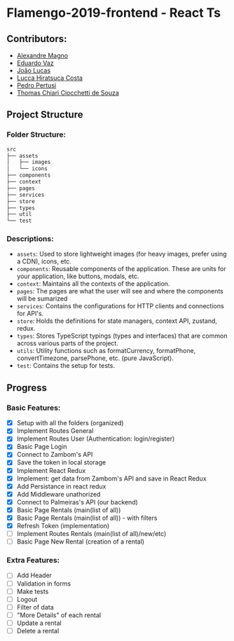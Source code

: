 # Flamengo-2019-frontend - React Ts

## Contributors:
* [Alexandre Magno](https://github.com/alemagno10)
* [Eduardo Vaz](https://github.com/EduardoMVAz)
* [João Lucas](https://github.com/JoaoLucasMBC)
* [Lucca Hiratsuca Costa](https://github.com/LuccaHiratsuca)
* [Pedro Pertusi](https://github.com/PedroPertusi)
* [Thomas Chiari Ciocchetti de Souza](https://github.com/thomaschiari)

## Project Structure

### Folder Structure:
```python
src
├── assets
│   ├── images
│   └── icons
├── components
├── context
├── pages
├── services
├── store
├── types
├── util
└── test
```

### Descriptions:

- `assets`: Used to store lightweight images (for heavy images, prefer using a CDN), icons, etc.
- `components`: Reusable components of the application. These are units for your application, like buttons, modals, etc.
- `context`: Maintains all the contexts of the application.
- `pages`: The pages are what the user will see and where the components will be sumarized
- `services`: Contains the configurations for HTTP clients and connections for API's.
- `store`: Holds the definitions for state managers, context API, zustand, redux.
- `types`: Stores TypeScript typings (types and interfaces) that are common across various parts of the project.
- `utils`: Utility functions such as formatCurrency, formatPhone, convertTimezone, parsePhone, etc. (pure JavaScript).
- `test`:  Contains the setup for tests.


## Progress

### Basic Features:
- [x] Setup with all the folders (organized)
- [x] Implement Routes General
- [x] Implement Routes User (Authentication: login/register)
- [x] Basic Page Login
- [x] Connect to Zambom's API
- [x] Save the token in local storage
- [x] Implement React Redux
- [x] Implement: get data from Zambom's API and save in React Redux
- [x] Add Persistance in react redux
- [x] Add Middleware unathorized
- [x] Connect to Palmeiras's API (our backend)
- [x] Basic Page Rentals (main(list of all))
- [x] Basic Page Rentals (main(list of all)) - with filters
- [x] Refresh Token (implementation)
- [ ] Implement Routes Rentals (main(list of all)/new/etc)
- [ ] Basic Page New Rental (creation of a rental)

### Extra Features:
- [ ] Add Header
- [ ] Validation in forms
- [ ] Make tests
- [ ] Logout
- [ ] Filter of data
- [ ] "More Details" of each rental
- [ ] Update a rental
- [ ] Delete a rental
